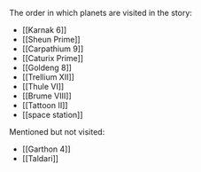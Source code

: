 The order in which planets are visited in the story:

* [[Karnak 6]]
* [[Sheun Prime]]
* [[Carpathium 9]]
* [[Caturix Prime]]
* [[Goldeng 8]]
* [[Trellium XII]]
* [[Thule VI]]
* [[Brume VIII]]
* [[Tattoon II]]
* [[space station]]

Mentioned but not visited:
* [[Garthon 4]]
* [[Taldari]]
